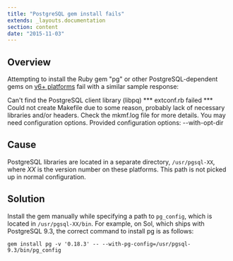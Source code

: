 ```yaml
---
title: "PostgreSQL gem install fails"
extends: _layouts.documentation
section: content
date: "2015-11-03"
---
```


## Overview

Attempting to install the Ruby gem "pg" or other PostgreSQL-dependent gems on [v6+ platforms](/docs/platform/determining-platform-version/) fail with a similar sample response:

Can't find the PostgreSQL client library (libpq)
\*\*\* extconf.rb failed \*\*\*
Could not create Makefile due to some reason, probably lack of necessary
libraries and/or headers. Check the mkmf.log file for more details. You may
need configuration options.
Provided configuration options:
 --with-opt-dir

## Cause

PostgreSQL libraries are located in a separate directory, `/usr/pgsql-XX`, where _XX_ is the version number on these platforms. This path is not picked up in normal configuration.

## Solution

Install the gem manually while specifying a path to `pg_config`, which is located in `/usr/pgsql-XX/bin`. For example, on Sol, which ships with PostgreSQL 9.3, the correct command to install pg is as follows:

```
gem install pg -v '0.18.3' -- --with-pg-config=/usr/pgsql-9.3/bin/pg_config
```
